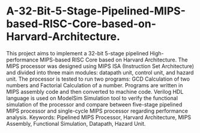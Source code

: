 # A-32-Bit-5-Stage-Pipelined-MIPS-based-RISC-Core-based-on-Harvard-Architecture.
This project aims to implement a 32-bit 5-stage pipelined High-performance MIPS-based RISC Core based on Harvard Architecture.   The MIPS processor was designed using MIPS ISA (Instruction Set Architecture) and divided into three main modules: datapath unit, control unit, and hazard unit.   The processor is tested to run two programs: GCD Calculation of two numbers and Factorial Calculation of a number. Programs are written in MIPS assembly code and then converted to machine code.  Verilog HDL language is used on ModelSim Simulation tool to verify the functional simulation of the processor and compare between five-stage pipelined MIPS processor and single-cycle MIPS processor regarding performance analysis.  Keywords: Pipelined MIPS Processor, Harvard Architecture, MIPS Assembly, Functional Simulation, Datapath, Hazard Unit.
